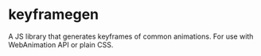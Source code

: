 # keyframegen
A JS library that generates keyframes of common animations.  For use with WebAnimation API or plain CSS.
